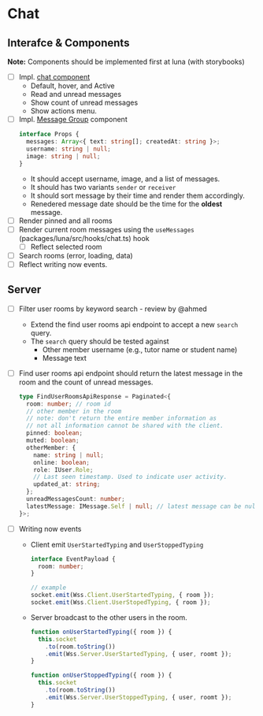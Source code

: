 # Chat

## Interafce & Components

**Note:** Components should be implemented first at luna (with storybooks)

- [ ] Impl. [chat component](https://www.figma.com/design/4SwhwulDQ3eEDqevWprW9E/LiteSpace?node-id=1630-53771&t=mukSSDJcjSRP07Nw-4)
  - Default, hover, and Active
  - Read and unread messages
  - Show count of unread messages
  - Show actions menu.
- [ ] Impl. [Message Group](https://www.figma.com/design/4SwhwulDQ3eEDqevWprW9E/LiteSpace?node-id=1648-55795&t=mukSSDJcjSRP07Nw-4) component
  ```ts
  interface Props {
    messages: Array<{ text: string[]; createdAt: string }>;
    username: string | null;
    image: string | null;
  }
  ```
  - It should accept username, image, and a list of messages.
  - It should has two variants `sender` or `receiver`
  - It should sort message by their time and render them accordingly.
  - Renedered message date should be the time for the **oldest** message.
- [ ] Render pinned and all rooms
- [ ] Render current room messages using the `useMessages` (packages/luna/src/hooks/chat.ts) hook
  - [ ] Reflect selected room
- [ ] Search rooms (error, loading, data)
- [ ] Reflect writing now events.

## Server

- [ ] Filter user rooms by keyword search - review by @ahmed
  - Extend the find user rooms api endpoint to accept a new `search` query.
  - The `search` query should be tested against
    - Other member username (e.g., tutor name or student name)
    - Message text
- [ ] Find user rooms api endpoint should return the latest message in the room and the count of unread messages.
  ```ts
  type FindUserRoomsApiResponse = Paginated<{
    room: number; // room id
    // other member in the room
    // note: don't return the entire member information as
    // not all information cannot be shared with the client.
    pinned: boolean;
    muted: boolean;
    otherMember: {
      name: string | null;
      online: boolean;
      role: IUser.Role;
      // Last seen timestamp. Used to indicate user activity.
      updated_at: string;
    };
    unreadMessagesCount: number;
    latestMessage: IMessage.Self | null; // latest message can be null incase users didn't exchange any mesasges yet.
  }>;
  ```
- [ ] Writing now events

  - Client emit `UserStartedTyping` and `UserStoppedTyping`

    ```ts
    interface EventPayload {
      room: number;
    }

    // example
    socket.emit(Wss.Client.UserStartedTyping, { room });
    socket.emit(Wss.Client.UserStopedTyping, { room });
    ```

  - Server broadcast to the other users in the room.

    ```ts
    function onUserStartedTyping({ room }) {
      this.socket
        .to(room.toString())
        .emit(Wss.Server.UserStartedTyping, { user, roomt });
    }

    function onUserStoppedTyping({ room }) {
      this.socket
        .to(room.toString())
        .emit(Wss.Server.UserStoppedTyping, { user, roomt });
    }
    ```
